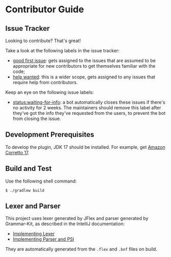 Contributor Guide
=================

Issue Tracker
-------------
Looking to contribute? That's great!

Take a look at the following labels in the issue tracker:
- [good first issue][issues.good-first-issue]: gets assigned to the issues that are assumed to be appropriate for new contributors to get themselves familiar with the code;
- [help wanted][issues.help-wanted]: this is a wider scope, gets assigned to any issues that require help from contributors.

Keep an eye on the following issue labels:
- [status:waiting-for-info][issues.waiting-for-info]: a bot automatically closes these issues if there's no activity for 2 weeks. The maintainers should remove this label after they've got the info they've requested from the users, to prevent the bot from closing the issue.

Development Prerequisites
-------------------------
To develop the plugin, JDK 17 should be installed. For example, get [Amazon Corretto 17][downloads.corretto].

Build and Test
--------------
Use the following shell command:
```
$ ./gradlew build
```

Lexer and Parser
----------------
This project uses lexer generated by JFlex and parser generated by Grammar-Kit, as described in the IntelliJ documentation:
- [Implementing Lexer][docs.lexer]
- [Implementing Parser and PSI][docs.parser]

They are automatically generated from the `.flex` and `.bnf` files on build.

[docs.lexer]: https://plugins.jetbrains.com/docs/intellij/implementing-lexer.html
[docs.parser]: https://plugins.jetbrains.com/docs/intellij/implementing-parser-and-psi.html
[downloads.corretto]: https://docs.aws.amazon.com/corretto/latest/corretto-17-ug/downloads-list.html
[issues.good-first-issue]: https://github.com/ant-druha/intellij-powershell/issues?q=is%3Aissue+is%3Aopen+label%3A%22good+first+issue%22
[issues.help-wanted]: https://github.com/ant-druha/intellij-powershell/issues?q=is%3Aissue+is%3Aopen+label%3A%22help+wanted%22
[issues.waiting-for-info]: https://github.com/ant-druha/intellij-powershell/issues?q=is%3Aissue+is%3Aopen+label%3Astatus%3Awaiting-for-info
[plugins.grammar-kit]: https://plugins.jetbrains.com/plugin/6606-grammar-kit
